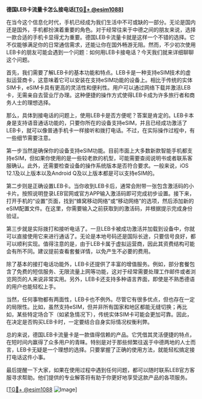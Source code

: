 **德国LEB卡流量卡怎么接电话[[TG💪+ @esim1088](https://t.me/s/esim1088)]**

在当今这个信息化时代，手机已经成为我们生活中不可或缺的一部分。无论是国内还是国外，手机都扮演着重要的角色。对于经常往来于中德之间的朋友来说，选择一款合适的手机卡显得尤为重要。德国LEB卡流量卡就是这样一个不错的选择。它不仅能够满足你的日常通信需求，还能让你在国外畅游无阻。然而，不少初次使用LEB卡的朋友可能会遇到一个问题：如何用LEB卡接电话？今天我们就来详细聊聊这个问题。

首先，我们需要了解LEB卡的基本功能和特点。LEB卡是一种支持eSIM技术的虚拟运营商卡，这意味着它可以安装在支持eSIM功能的设备上。相比于传统的实体SIM卡，eSIM卡具有更高的灵活性和便利性。用户可以通过网络下载并激活LEB卡，无需亲自去营业厅办理。这种便捷的操作方式使得LEB卡成为许多旅行者和商务人士的理想选择。

那么，具体到接电话的问题上，使用LEB卡是否方便呢？答案是肯定的。LEB卡本身是支持语音通话功能的，只要你所在的设备支持eSIM，并且已经成功激活了LEB卡，就可以像普通手机卡一样接听和拨打电话。不过，在实际操作过程中，有一些细节需要注意。

第一步当然是确保你的设备支持eSIM功能。目前市面上大多数新款智能手机都支持eSIM，但如果你使用的是一些较老款的机型，可能需要查阅说明书或者联系客服确认。此外，还需要检查设备的操作系统版本是否符合要求。一般来说，iOS 12.1及以上版本以及Android Q及以上版本都是可以支持eSIM的。

第二步则是正确设置LEB卡。当你收到LEB卡后，通常会附带一张包含激活码的小卡片。按照说明登录LEB官网或官方APP输入激活码即可完成初步设置。接下来，打开手机的“设置”页面，找到“蜂窝移动网络”或“移动网络”的选项，然后添加新的eSIM配置文件。在这里，你需要输入之前获取到的激活码，并根据提示完成身份验证。

第三步就是实际拨打和接听电话了。一旦LEB卡被成功激活并加载到设备中，你就可以直接使用它来进行通话了。无论是本地号码还是国际长途，只要信号良好，都可以顺利实现。值得注意的是，由于LEB卡属于虚拟运营商，因此其资费结构可能会有所不同。建议提前查看套餐详情，以免产生不必要的费用。

除了基本的接打电话功能外，LEB卡还提供了丰富的增值服务。例如，部分套餐包含了免费的短信服务、无限流量上网等功能，这对于经常需要处理工作邮件或者浏览网页的人来说非常实用。另外，LEB卡还支持多种语言界面，即使是不熟悉德语的用户也能轻松上手。

当然，任何事物都有两面性，LEB卡也不例外。尽管它有很多优点，但也存在一定的局限性。比如，虽然支持eSIM，但并非所有国家和地区都能无缝切换；再比如，某些特定场合下（如紧急情况下），传统实体SIM卡可能会更加可靠。因此，在决定是否购买LEB卡时，一定要结合自身实际情况权衡利弊。

总的来说，德国LEB卡流量卡是一款值得信赖的产品。它凭借其灵活便捷的特点，在短时间内赢得了众多用户的青睐。特别是对于那些频繁往返于中德两地的人士而言，LEB卡无疑是一个理想的选择。只要掌握了正确的使用方法，就能轻松搞定接打电话这件小事。

最后提醒一下大家，如果在使用过程中遇到任何问题，都可以随时联系LEB官方客服寻求帮助。他们提供的专业解答将有助于你更好地享受这款产品的各项服务。

[[TG💪+ @esim1088](https://t.me/s/esim1088) ![Image](https://i.postimg.cc/4NQfJmqS/Snipaste-2025-05-13-00-14-12.png)]